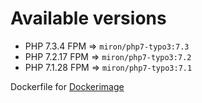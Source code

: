 # Available versions

* PHP 7.3.4 FPM => `miron/php7-typo3:7.3`
* PHP 7.2.17 FPM => `miron/php7-typo3:7.2`
* PHP 7.1.28 FPM => `miron/php7-typo3:7.1`

Dockerfile for [Dockerimage](https://hub.docker.com/r/miron/php7-custom/)
